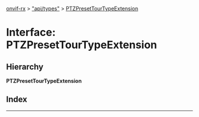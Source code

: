 [onvif-rx](../README.md) > ["api/types"](../modules/_api_types_.md) > [PTZPresetTourTypeExtension](../interfaces/_api_types_.ptzpresettourtypeextension.md)

# Interface: PTZPresetTourTypeExtension

## Hierarchy

**PTZPresetTourTypeExtension**

## Index

---

